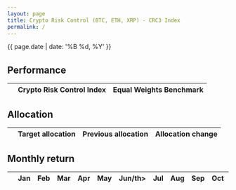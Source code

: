 ```yaml
---
layout: page
title: Crypto Risk Control (BTC, ETH, XRP) - CRC3 Index
permalink: /
---
```

{{ page.date | date: '%B %d, %Y' }}

<h6 id="crypto_index_value"></h6>

## Performance

<div id="crypto_fund_plot" class="graph"></div>

<table>
<thead>
<tr>
    <th style="text-align: left"></th>
    <th style="text-align: left">Crypto Risk Control Index</th>
    <th style="text-align: left">Equal Weights Benchmark</th>
</tr>
</thead>
<tbody id="metrics-table">
</tbody>
</table>

## Allocation

<div class="alloc-container">
    <div class="alloc-table">
    <table>
    <thead>
    <tr>
      <th style="text-align: left"></th>
      <th style="text-align: left">Target allocation</th>
      <th style="text-align: left">Previous allocation</th>
      <th style="text-align: left">Allocation change</th>
    </tr>
    </thead>
    <tbody id="allocation-table">
    </tbody>
    </table>
    </div>
    <div id="alloc_folio_multi" class="alloc-pie graph"></div>
</div>


## Monthly return

<table>
<thead>
<tr>
    <th style="text-align: left"></th>
    <th style="text-align: left">Jan</th>
    <th style="text-align: left">Feb</th>
    <th style="text-align: left">Mar</th>
    <th style="text-align: left">Apr</th>
    <th style="text-align: left">May</th>
    <th style="text-align: left">Jun/th>
    <th style="text-align: left">Jul</th>
    <th style="text-align: left">Aug</th>
    <th style="text-align: left">Sep</th>
    <th style="text-align: left">Oct</th>
    <th style="text-align: left">Nov</th>
    <th style="text-align: left">Dec</th>
</tr>
</thead>
<tbody id="monthly-ret-table">
</tbody>
</table>

<script>
    
main();

</script>



